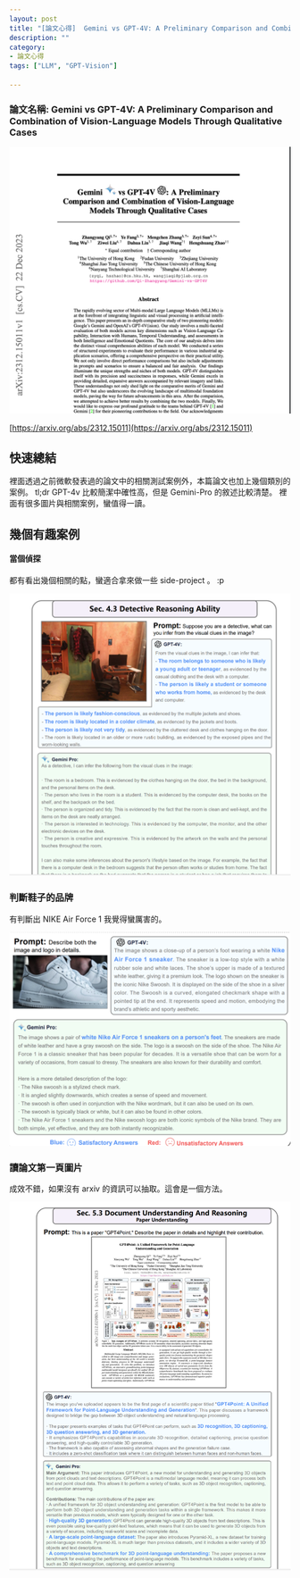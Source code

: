 ```yaml
---
layout: post
title: "[論文心得]  Gemini vs GPT-4V: A Preliminary Comparison and Combination of Vision-Language Models Through Qualitative Cases"
description: ""
category: 
- 論文心得
tags: ["LLM", "GPT-Vision"]

---
```


### 論文名稱: Gemini vs GPT-4V: A Preliminary Comparison and Combination of Vision-Language Models Through Qualitative Cases

![image-20231228114149669](../images/2022/image-20231228114149669.png)



[https://arxiv.org/abs/2312.15011](https://arxiv.org/abs/2312.15011)



## 快速總結

裡面透過之前微軟發表過的論文中的相關測試案例外，本篇論文也加上幾個類別的案例。 tl;dr GPT-4v 比較簡潔中確性高，但是 Gemini-Pro 的敘述比較清楚。 裡面有很多圖片與相關案例，蠻值得一讀。



## 幾個有趣案例



#### 當個偵探

都有看出幾個相關的點，蠻適合拿來做一些 side-project 。 :p 

![image-20231228114214976](../images/2022/image-20231228114214976.png)

### 判斷鞋子的品牌

有判斷出 NIKE Air Force 1 我覺得蠻厲害的。

![image-20231228114301430](../images/2022/image-20231228114301430.png)

### 讀論文第一頁圖片

成效不錯，如果沒有 arxiv 的資訊可以抽取。這會是一個方法。

![image-20231228114621106](../images/2022/image-20231228114621106.png)
